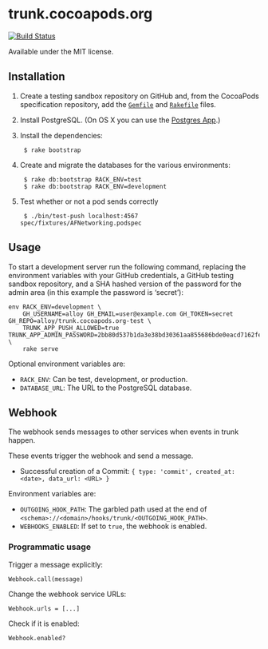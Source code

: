 # trunk.cocoapods.org


[![Build Status](https://img.shields.io/travis/CocoaPods/trunk.cocoapods.org/master.svg?style=flat)](https://travis-ci.org/CocoaPods/trunk.cocoapods.org)


Available under the MIT license.

## Installation

1. Create a testing sandbox repository on GitHub and, from the CocoaPods specification repository,
   add the [`Gemfile`](https://raw.github.com/CocoaPods/Specs/master/Gemfile) and
   [`Rakefile`](https://raw.github.com/CocoaPods/Specs/master/Rakefile) files.

2. Install PostgreSQL. (On OS X you can use the [Postgres App](http://postgresapp.com).)

3. Install the dependencies:

        $ rake bootstrap

4. Create and migrate the databases for the various environments:

        $ rake db:bootstrap RACK_ENV=test
        $ rake db:bootstrap RACK_ENV=development

5. Test whether or not a pod sends correctly

        $ ./bin/test-push localhost:4567 spec/fixtures/AFNetworking.podspec

## Usage

To start a development server run the following command, replacing the
environment variables with your GitHub credentials, a GitHub testing sandbox
repository, and a SHA hashed version of the password for the admin area (in
this example the password is ‘secret’):

    env RACK_ENV=development \
        GH_USERNAME=alloy GH_EMAIL=user@example.com GH_TOKEN=secret GH_REPO=alloy/trunk.cocoapods.org-test \
        TRUNK_APP_PUSH_ALLOWED=true TRUNK_APP_ADMIN_PASSWORD=2bb80d537b1da3e38bd30361aa855686bde0eacd7162fef6a25fe97bf527a25b \
        rake serve

Optional environment variables are:

* `RACK_ENV`: Can be test, development, or production.
* `DATABASE_URL`: The URL to the PostgreSQL database.

## Webhook

The webhook sends messages to other services when events in trunk happen.

These events trigger the webhook and send a message.

* Successful creation of a Commit: `{ type: 'commit', created_at: <date>, data_url: <URL> }`

Environment variables are:

* `OUTGOING_HOOK_PATH`: The garbled path used at the end of `<schema>://<domain>/hooks/trunk/<OUTGOING_HOOK_PATH>`.
* `WEBHOOKS_ENABLED`: If set to `true`, the webhook is enabled.

### Programmatic usage

Trigger a message explicitly:

    Webhook.call(message)

Change the webhook service URLs:

    Webhook.urls = [...]

Check if it is enabled:

    Webhook.enabled?